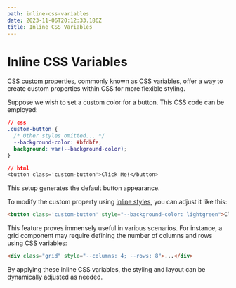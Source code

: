 ```yaml
---
path: inline-css-variables
date: 2023-11-06T20:12:33.186Z
title: Inline CSS Variables
---
```

# Inline CSS Variables

[CSS custom properties](https://developer.mozilla.org/en-US/docs/Web/CSS/Using_CSS_custom_properties), commonly known as CSS variables, offer a way to create custom properties within CSS for more flexible styling.

Suppose we wish to set a custom color for a button. This CSS code can be employed:

```css
// css
.custom-button {
  /* Other styles omitted... */
  --background-color: #bfdbfe;
  background: var(--background-color);
}

// html
<button class='custom-button'>Click Me!</button>

```

This setup generates the default button appearance.

To modify the custom property using [inline styles](https://developer.mozilla.org/en-US/docs/Web/HTML/Global_attributes/style), you can adjust it like this:

```html
<button class='custom-button' style="--background-color: lightgreen">Click Me!</button>

```

This feature proves immensely useful in various scenarios. For instance, a grid component may require defining the number of columns and rows using CSS variables:

```html
<div class="grid" style="--columns: 4; --rows: 8">...</div>

```

By applying these inline CSS variables, the styling and layout can be dynamically adjusted as needed.